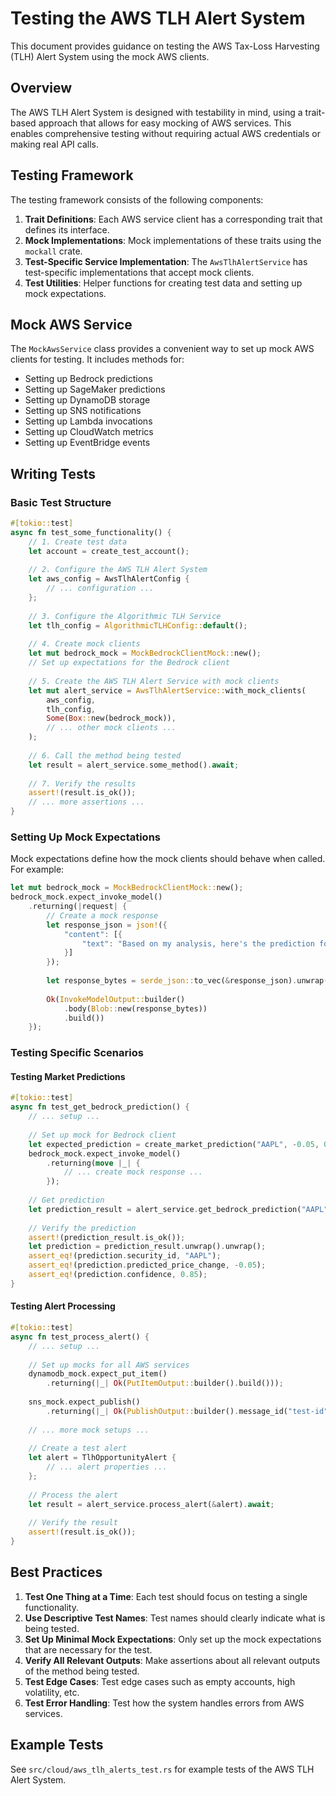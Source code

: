 # Testing the AWS TLH Alert System

This document provides guidance on testing the AWS Tax-Loss Harvesting (TLH) Alert System using the mock AWS clients.

## Overview

The AWS TLH Alert System is designed with testability in mind, using a trait-based approach that allows for easy mocking of AWS services. This enables comprehensive testing without requiring actual AWS credentials or making real API calls.

## Testing Framework

The testing framework consists of the following components:

1. **Trait Definitions**: Each AWS service client has a corresponding trait that defines its interface.
2. **Mock Implementations**: Mock implementations of these traits using the `mockall` crate.
3. **Test-Specific Service Implementation**: The `AwsTlhAlertService` has test-specific implementations that accept mock clients.
4. **Test Utilities**: Helper functions for creating test data and setting up mock expectations.

## Mock AWS Service

The `MockAwsService` class provides a convenient way to set up mock AWS clients for testing. It includes methods for:

- Setting up Bedrock predictions
- Setting up SageMaker predictions
- Setting up DynamoDB storage
- Setting up SNS notifications
- Setting up Lambda invocations
- Setting up CloudWatch metrics
- Setting up EventBridge events

## Writing Tests

### Basic Test Structure

```rust
#[tokio::test]
async fn test_some_functionality() {
    // 1. Create test data
    let account = create_test_account();
    
    // 2. Configure the AWS TLH Alert System
    let aws_config = AwsTlhAlertConfig {
        // ... configuration ...
    };
    
    // 3. Configure the Algorithmic TLH Service
    let tlh_config = AlgorithmicTLHConfig::default();
    
    // 4. Create mock clients
    let mut bedrock_mock = MockBedrockClientMock::new();
    // Set up expectations for the Bedrock client
    
    // 5. Create the AWS TLH Alert Service with mock clients
    let mut alert_service = AwsTlhAlertService::with_mock_clients(
        aws_config,
        tlh_config,
        Some(Box::new(bedrock_mock)),
        // ... other mock clients ...
    );
    
    // 6. Call the method being tested
    let result = alert_service.some_method().await;
    
    // 7. Verify the results
    assert!(result.is_ok());
    // ... more assertions ...
}
```

### Setting Up Mock Expectations

Mock expectations define how the mock clients should behave when called. For example:

```rust
let mut bedrock_mock = MockBedrockClientMock::new();
bedrock_mock.expect_invoke_model()
    .returning(|request| {
        // Create a mock response
        let response_json = json!({
            "content": [{
                "text": "Based on my analysis, here's the prediction for AAPL: {\"predictedPriceChange\": -0.05, \"confidence\": 0.85, \"rationale\": \"Market conditions suggest this movement.\"}"
            }]
        });
        
        let response_bytes = serde_json::to_vec(&response_json).unwrap();
        
        Ok(InvokeModelOutput::builder()
            .body(Blob::new(response_bytes))
            .build())
    });
```

### Testing Specific Scenarios

#### Testing Market Predictions

```rust
#[tokio::test]
async fn test_get_bedrock_prediction() {
    // ... setup ...
    
    // Set up mock for Bedrock client
    let expected_prediction = create_market_prediction("AAPL", -0.05, 0.85);
    bedrock_mock.expect_invoke_model()
        .returning(move |_| {
            // ... create mock response ...
        });
    
    // Get prediction
    let prediction_result = alert_service.get_bedrock_prediction("AAPL").await;
    
    // Verify the prediction
    assert!(prediction_result.is_ok());
    let prediction = prediction_result.unwrap().unwrap();
    assert_eq!(prediction.security_id, "AAPL");
    assert_eq!(prediction.predicted_price_change, -0.05);
    assert_eq!(prediction.confidence, 0.85);
}
```

#### Testing Alert Processing

```rust
#[tokio::test]
async fn test_process_alert() {
    // ... setup ...
    
    // Set up mocks for all AWS services
    dynamodb_mock.expect_put_item()
        .returning(|_| Ok(PutItemOutput::builder().build()));
    
    sns_mock.expect_publish()
        .returning(|_| Ok(PublishOutput::builder().message_id("test-id").build()));
    
    // ... more mock setups ...
    
    // Create a test alert
    let alert = TlhOpportunityAlert {
        // ... alert properties ...
    };
    
    // Process the alert
    let result = alert_service.process_alert(&alert).await;
    
    // Verify the result
    assert!(result.is_ok());
}
```

## Best Practices

1. **Test One Thing at a Time**: Each test should focus on testing a single functionality.
2. **Use Descriptive Test Names**: Test names should clearly indicate what is being tested.
3. **Set Up Minimal Mock Expectations**: Only set up the mock expectations that are necessary for the test.
4. **Verify All Relevant Outputs**: Make assertions about all relevant outputs of the method being tested.
5. **Test Edge Cases**: Test edge cases such as empty accounts, high volatility, etc.
6. **Test Error Handling**: Test how the system handles errors from AWS services.

## Example Tests

See `src/cloud/aws_tlh_alerts_test.rs` for example tests of the AWS TLH Alert System. 